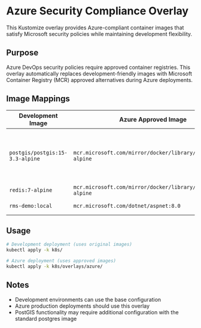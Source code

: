 # Azure Security Compliance Overlay

This Kustomize overlay provides Azure-compliant container images that satisfy Microsoft security policies while maintaining development flexibility.

## Purpose

Azure DevOps security policies require approved container registries. This overlay automatically replaces development-friendly images with Microsoft Container Registry (MCR) approved alternatives during Azure deployments.

## Image Mappings

| Development Image | Azure Approved Image | Purpose |
|------------------|---------------------|---------|
| `postgis/postgis:15-3.3-alpine` | `mcr.microsoft.com/mirror/docker/library/postgres:15-alpine` | Database (Note: PostGIS extensions may need manual setup) |
| `redis:7-alpine` | `mcr.microsoft.com/mirror/docker/library/redis:7-alpine` | Cache |
| `rms-demo:local` | `mcr.microsoft.com/dotnet/aspnet:8.0` | Application runtime |

## Usage

```bash
# Development deployment (uses original images)
kubectl apply -k k8s/

# Azure deployment (uses approved images)
kubectl apply -k k8s/overlays/azure/
```

## Notes

- Development environments can use the base configuration
- Azure production deployments should use this overlay
- PostGIS functionality may require additional configuration with the standard postgres image
